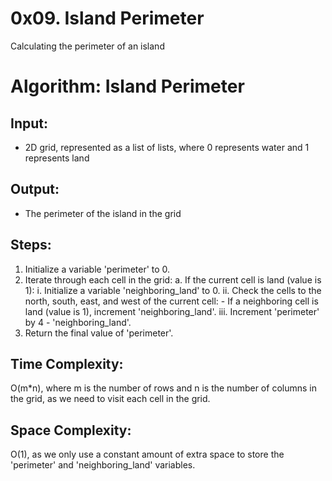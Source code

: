 # 0x09. Island Perimeter

Calculating the perimeter of an island

# Algorithm: Island Perimeter

##  Input:
- 2D grid, represented as a list of lists, where 0 represents water and 1 represents land

## Output:
- The perimeter of the island in the grid

## Steps:
1. Initialize a variable 'perimeter' to 0.
2. Iterate through each cell in the grid:
   a. If the current cell is land (value is 1):
      i. Initialize a variable 'neighboring_land' to 0.
      ii. Check the cells to the north, south, east, and west of the current cell:
          - If a neighboring cell is land (value is 1), increment 'neighboring_land'.
      iii. Increment 'perimeter' by 4 - 'neighboring_land'.
3. Return the final value of 'perimeter'.

## Time Complexity:
O(m*n), where m is the number of rows and n is the number of columns in the grid, as we need to visit each cell in the grid.

## Space Complexity:
O(1), as we only use a constant amount of extra space to store the 'perimeter' and 'neighboring_land' variables.
